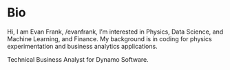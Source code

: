 # Bio

Hi, I am Evan Frank, /evanfrank, I’m interested in Physics, Data Science, and Machine Learning, and Finance. My background is in coding for physics experimentation and business analytics applications.

Technical Business Analyst for Dynamo Software. 
